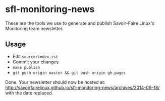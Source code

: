 # sfl-monitoring-news

These are the tools we use to generate and publish Savoir-Faire Linux's Monitoring team newsletter.

## Usage
* Edit ```source/index.rst```
* Commit your changes
* ```make publish```
* ```git push origin master && git push origin gh-pages```

Done. Your newsletter should now be hosted at: http://savoirfairelinux.github.io/sfl-monitoring-news/archives/2014-09-18/ with the date replaced.
